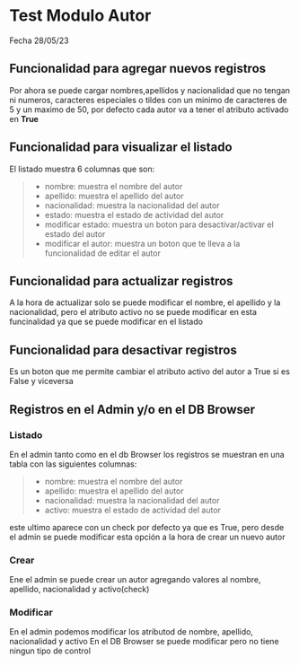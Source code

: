 # Test Modulo Autor
Fecha 28/05/23
## Funcionalidad para agregar nuevos registros
 

Por ahora se puede cargar nombres,apellidos y nacionalidad que no tengan ni numeros, caracteres especiales o tildes con un minimo de caracteres de 5 y un maximo de 50, por defecto cada autor
va a tener el atributo activado en **True**

## Funcionalidad para visualizar el listado
El listado muestra 6 columnas que son:
> - nombre: muestra el nombre del autor
> - apellido: muestra el apellido del autor
> - nacionalidad: muestra la nacionalidad del autor
> - estado: muestra el estado de actividad del autor
> - modificar estado: muestra un boton para desactivar/activar el estado del autor
> - modificar el autor: muestra un boton que te lleva a la funcionalidad de editar el autor
## Funcionalidad para actualizar registros
A la hora de actualizar solo se puede modificar el nombre, el apellido y la nacionalidad, pero el
atributo activo no se puede modificar en esta funcinalidad ya que se puede modificar en el listado

## Funcionalidad para desactivar registros
Es un boton que me permite cambiar el atributo activo del autor a True si es False y viceversa

## Registros en el Admin y/o en el DB Browser
### Listado
En el admin tanto como en el db Browser los registros se muestran en una tabla con las siguientes 
columnas:

> - nombre: muestra el nombre del autor
> - apellido: muestra el apellido del autor
> - nacionalidad: muestra la nacionalidad del autor
> - activo: muestra el estado de actividad del autor

este ultimo aparece con un check por defecto ya que es True, pero desde
el admin se puede modificar esta opción a la hora de crear un nuevo autor
### Crear
Ene el admin se puede crear un autor agregando valores al nombre, apellido, nacionalidad y activo(check)

### Modificar
En el admin podemos modificar los atributod de nombre, apellido, nacionalidad y activo
En el DB Browser se puede modificar pero no tiene ningun tipo de control
